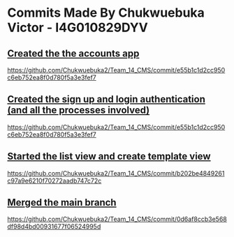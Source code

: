 # Commits Made By Chukwuebuka Victor - I4G010829DYV
## [Created the the accounts app](https://github.com/Chukwuebuka2/Team_14_CMS/commit/e55b1c1d2cc950c6eb752ea8f0d780f5a3e3fef7)
https://github.com/Chukwuebuka2/Team_14_CMS/commit/e55b1c1d2cc950c6eb752ea8f0d780f5a3e3fef7

## [Created the sign up and login authentication (and all the processes involved)](https://github.com/Chukwuebuka2/Team_14_CMS/commit/e55b1c1d2cc950c6eb752ea8f0d780f5a3e3fef7)
https://github.com/Chukwuebuka2/Team_14_CMS/commit/e55b1c1d2cc950c6eb752ea8f0d780f5a3e3fef7

## [Started the list view and create template view](https://github.com/Chukwuebuka2/Team_14_CMS/commit/b202be4849261c97a9e6210f70272aadb747c72c)
https://github.com/Chukwuebuka2/Team_14_CMS/commit/b202be4849261c97a9e6210f70272aadb747c72c

## [Merged the main branch](https://github.com/Chukwuebuka2/Team_14_CMS/commit/0d6af8ccb3e568df98d4bd00931677f06524995d)
https://github.com/Chukwuebuka2/Team_14_CMS/commit/0d6af8ccb3e568df98d4bd00931677f06524995d
